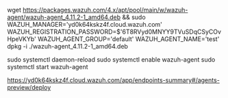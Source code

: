 wget https://packages.wazuh.com/4.x/apt/pool/main/w/wazuh-agent/wazuh-agent_4.11.2-1_amd64.deb && sudo WAZUH_MANAGER='yd0k64kskz4f.cloud.wazuh.com' WAZUH_REGISTRATION_PASSWORD=$'6T8RVyd0MNYY9TVuSDqCSyCOvHpeVKYb' WAZUH_AGENT_GROUP='default' WAZUH_AGENT_NAME='test' dpkg -i ./wazuh-agent_4.11.2-1_amd64.deb

sudo systemctl daemon-reload
sudo systemctl enable wazuh-agent
sudo systemctl start wazuh-agent

https://yd0k64kskz4f.cloud.wazuh.com/app/endpoints-summary#/agents-preview/deploy
